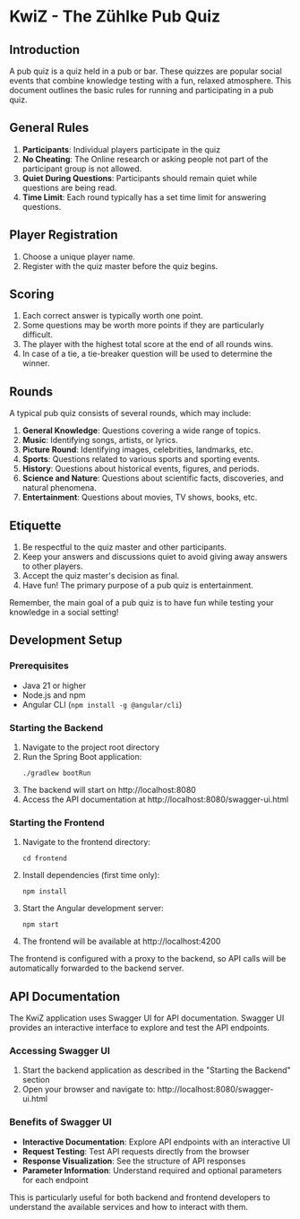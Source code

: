 # KwiZ - The Zühlke Pub Quiz

## Introduction
A pub quiz is a quiz held in a pub or bar. These quizzes are popular social events that combine knowledge testing with a fun, relaxed atmosphere. This document outlines the basic rules for running and participating in a pub quiz.

## General Rules
1. **Participants**: Individual players participate in the quiz
2. **No Cheating**: The Online research or asking people not part of the participant group is not allowed.
3. **Quiet During Questions**: Participants should remain quiet while questions are being read.
4. **Time Limit**: Each round typically has a set time limit for answering questions.

## Player Registration
1. Choose a unique player name.
2. Register with the quiz master before the quiz begins.

## Scoring
1. Each correct answer is typically worth one point.
2. Some questions may be worth more points if they are particularly difficult.
3. The player with the highest total score at the end of all rounds wins.
4. In case of a tie, a tie-breaker question will be used to determine the winner.

## Rounds
A typical pub quiz consists of several rounds, which may include:
1. **General Knowledge**: Questions covering a wide range of topics.
2. **Music**: Identifying songs, artists, or lyrics.
3. **Picture Round**: Identifying images, celebrities, landmarks, etc.
4. **Sports**: Questions related to various sports and sporting events.
5. **History**: Questions about historical events, figures, and periods.
6. **Science and Nature**: Questions about scientific facts, discoveries, and natural phenomena.
7. **Entertainment**: Questions about movies, TV shows, books, etc.

## Etiquette
1. Be respectful to the quiz master and other participants.
2. Keep your answers and discussions quiet to avoid giving away answers to other players.
3. Accept the quiz master's decision as final.
4. Have fun! The primary purpose of a pub quiz is entertainment.

Remember, the main goal of a pub quiz is to have fun while testing your knowledge in a social setting!

## Development Setup

### Prerequisites
- Java 21 or higher
- Node.js and npm
- Angular CLI (`npm install -g @angular/cli`)

### Starting the Backend
1. Navigate to the project root directory
2. Run the Spring Boot application:
   ```
   ./gradlew bootRun
   ```
3. The backend will start on http://localhost:8080
4. Access the API documentation at http://localhost:8080/swagger-ui.html

### Starting the Frontend
1. Navigate to the frontend directory:
   ```
   cd frontend
   ```
2. Install dependencies (first time only):
   ```
   npm install
   ```
3. Start the Angular development server:
   ```
   npm start
   ```
4. The frontend will be available at http://localhost:4200

The frontend is configured with a proxy to the backend, so API calls will be automatically forwarded to the backend server.

## API Documentation

The KwiZ application uses Swagger UI for API documentation. Swagger UI provides an interactive interface to explore and test the API endpoints.

### Accessing Swagger UI

1. Start the backend application as described in the "Starting the Backend" section
2. Open your browser and navigate to: http://localhost:8080/swagger-ui.html

### Benefits of Swagger UI

- **Interactive Documentation**: Explore API endpoints with an interactive UI
- **Request Testing**: Test API requests directly from the browser
- **Response Visualization**: See the structure of API responses
- **Parameter Information**: Understand required and optional parameters for each endpoint

This is particularly useful for both backend and frontend developers to understand the available services and how to interact with them.
